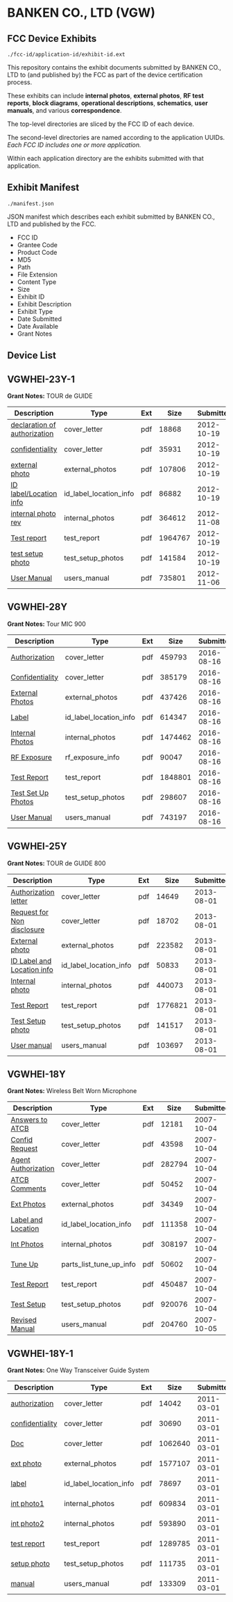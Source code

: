 # BANKEN CO., LTD (VGW)
## FCC Device Exhibits

```
./fcc-id/application-id/exhibit-id.ext
```

This repository contains the exhibit documents submitted by BANKEN CO., LTD to (and published by) the FCC as part of the device certification process.

These exhibits can include **internal photos**, **external photos**, **RF test reports**, **block diagrams**, **operational descriptions**, **schematics**, **user manuals**, and various **correspondence**.

The top-level directories are sliced by the FCC ID of each device.

The second-level directories are named according to the application UUIDs. *Each FCC ID includes one or more application.*

Within each application directory are the exhibits submitted with that application. 

## Exhibit Manifest

```
./manifest.json
```

JSON manifest which describes each exhibit submitted by BANKEN CO., LTD and published by the FCC.

- FCC ID
- Grantee Code
- Product Code
- MD5
- Path
- File Extension
- Content Type
- Size
- Exhibit ID
- Exhibit Description
- Exhibit Type
- Date Submitted
- Date Available
- Grant Notes

## Device List
## VGWHEI-23Y-1
**Grant Notes:** TOUR de GUIDE

| Description | Type | Ext | Size | Submitted | Available |
| ----------- | ---- | --- | ---- | --------- | --------- |
| [declaration of authorization](VGWHEI-23Y-1/e9e58c15c2ee58d2140fd6d5d2612004/1819153.pdf) | cover_letter | pdf | 18868 | 2012-10-19 | 2012-11-09 |
| [confidentiality](VGWHEI-23Y-1/e9e58c15c2ee58d2140fd6d5d2612004/1819154.pdf) | cover_letter | pdf | 35931 | 2012-10-19 | 2012-11-09 |
| [external photo](VGWHEI-23Y-1/e9e58c15c2ee58d2140fd6d5d2612004/1819147.pdf) | external_photos | pdf | 107806 | 2012-10-19 | 2012-11-09 |
| [ID label/Location info](VGWHEI-23Y-1/e9e58c15c2ee58d2140fd6d5d2612004/1819151.pdf) | id_label_location_info | pdf | 86882 | 2012-10-19 | 2012-11-09 |
| [internal photo rev](VGWHEI-23Y-1/e9e58c15c2ee58d2140fd6d5d2612004/1832675.pdf) | internal_photos | pdf | 364612 | 2012-11-08 | 2012-11-09 |
| [Test report](VGWHEI-23Y-1/e9e58c15c2ee58d2140fd6d5d2612004/1819152.pdf) | test_report | pdf | 1964767 | 2012-10-19 | 2012-11-09 |
| [test setup photo](VGWHEI-23Y-1/e9e58c15c2ee58d2140fd6d5d2612004/1819149.pdf) | test_setup_photos | pdf | 141584 | 2012-10-19 | 2012-11-09 |
| [User Manual](VGWHEI-23Y-1/e9e58c15c2ee58d2140fd6d5d2612004/1830875.pdf) | users_manual | pdf | 735801 | 2012-11-06 | 2012-11-09 |
## VGWHEI-28Y
**Grant Notes:** Tour MIC 900

| Description | Type | Ext | Size | Submitted | Available |
| ----------- | ---- | --- | ---- | --------- | --------- |
| [Authorization](VGWHEI-28Y/f1dd47db6d57e3dce4495f2101ba079c/3100052.pdf) | cover_letter | pdf | 459793 | 2016-08-16 | 2016-08-16 |
| [Confidentiality](VGWHEI-28Y/f1dd47db6d57e3dce4495f2101ba079c/3100053.pdf) | cover_letter | pdf | 385179 | 2016-08-16 | 2016-08-16 |
| [External Photos](VGWHEI-28Y/f1dd47db6d57e3dce4495f2101ba079c/3100054.pdf) | external_photos | pdf | 437426 | 2016-08-16 | 2016-08-16 |
| [Label](VGWHEI-28Y/f1dd47db6d57e3dce4495f2101ba079c/3100056.pdf) | id_label_location_info | pdf | 614347 | 2016-08-16 | 2016-08-16 |
| [Internal Photos](VGWHEI-28Y/f1dd47db6d57e3dce4495f2101ba079c/3100055.pdf) | internal_photos | pdf | 1474462 | 2016-08-16 | 2016-08-16 |
| [RF Exposure](VGWHEI-28Y/f1dd47db6d57e3dce4495f2101ba079c/3100061.pdf) | rf_exposure_info | pdf | 90047 | 2016-08-16 | 2016-08-16 |
| [Test Report](VGWHEI-28Y/f1dd47db6d57e3dce4495f2101ba079c/3100060.pdf) | test_report | pdf | 1848801 | 2016-08-16 | 2016-08-16 |
| [Test Set Up Photos](VGWHEI-28Y/f1dd47db6d57e3dce4495f2101ba079c/3100059.pdf) | test_setup_photos | pdf | 298607 | 2016-08-16 | 2016-08-16 |
| [User Manual](VGWHEI-28Y/f1dd47db6d57e3dce4495f2101ba079c/3100062.pdf) | users_manual | pdf | 743197 | 2016-08-16 | 2016-08-16 |
## VGWHEI-25Y
**Grant Notes:** TOUR de GUIDE 800

| Description | Type | Ext | Size | Submitted | Available |
| ----------- | ---- | --- | ---- | --------- | --------- |
| [Authorization letter](VGWHEI-25Y/44d63fa7750e7f10a2f97a4370d8143f/2030443.pdf) | cover_letter | pdf | 14649 | 2013-08-01 | 2013-08-01 |
| [Request for Non disclosure](VGWHEI-25Y/44d63fa7750e7f10a2f97a4370d8143f/2030444.pdf) | cover_letter | pdf | 18702 | 2013-08-01 | 2013-08-01 |
| [External photo](VGWHEI-25Y/44d63fa7750e7f10a2f97a4370d8143f/2030437.pdf) | external_photos | pdf | 223582 | 2013-08-01 | 2013-08-01 |
| [ID Label and Location info](VGWHEI-25Y/44d63fa7750e7f10a2f97a4370d8143f/2030441.pdf) | id_label_location_info | pdf | 50833 | 2013-08-01 | 2013-08-01 |
| [Internal photo](VGWHEI-25Y/44d63fa7750e7f10a2f97a4370d8143f/2030438.pdf) | internal_photos | pdf | 440073 | 2013-08-01 | 2013-08-01 |
| [Test Report](VGWHEI-25Y/44d63fa7750e7f10a2f97a4370d8143f/2030442.pdf) | test_report | pdf | 1776821 | 2013-08-01 | 2013-08-01 |
| [Test Setup photo](VGWHEI-25Y/44d63fa7750e7f10a2f97a4370d8143f/2030439.pdf) | test_setup_photos | pdf | 141517 | 2013-08-01 | 2013-08-01 |
| [User manual](VGWHEI-25Y/44d63fa7750e7f10a2f97a4370d8143f/2030440.pdf) | users_manual | pdf | 103697 | 2013-08-01 | 2013-08-01 |
## VGWHEI-18Y
**Grant Notes:** Wireless Belt Worn Microphone

| Description | Type | Ext | Size | Submitted | Available |
| ----------- | ---- | --- | ---- | --------- | --------- |
| [Answers to ATCB](VGWHEI-18Y/278dba9836292d52ba51f46f1b9a7d63/851275.pdf) | cover_letter | pdf | 12181 | 2007-10-04 | 2007-10-10 |
| [Confid Request](VGWHEI-18Y/278dba9836292d52ba51f46f1b9a7d63/851276.pdf) | cover_letter | pdf | 43598 | 2007-10-04 | 2007-10-10 |
| [Agent Authorization](VGWHEI-18Y/278dba9836292d52ba51f46f1b9a7d63/851278.pdf) | cover_letter | pdf | 282794 | 2007-10-04 | 2007-10-10 |
| [ATCB Comments](VGWHEI-18Y/278dba9836292d52ba51f46f1b9a7d63/851288.pdf) | cover_letter | pdf | 50452 | 2007-10-04 | 2007-10-10 |
| [Ext Photos](VGWHEI-18Y/278dba9836292d52ba51f46f1b9a7d63/851279.pdf) | external_photos | pdf | 34349 | 2007-10-04 | 2007-10-10 |
| [Label and Location](VGWHEI-18Y/278dba9836292d52ba51f46f1b9a7d63/851281.pdf) | id_label_location_info | pdf | 111358 | 2007-10-04 | 2007-10-10 |
| [Int Photos](VGWHEI-18Y/278dba9836292d52ba51f46f1b9a7d63/851280.pdf) | internal_photos | pdf | 308197 | 2007-10-04 | 2007-10-10 |
| [Tune Up](VGWHEI-18Y/278dba9836292d52ba51f46f1b9a7d63/851277.pdf) | parts_list_tune_up_info | pdf | 50602 | 2007-10-04 | 2007-10-10 |
| [Test Report](VGWHEI-18Y/278dba9836292d52ba51f46f1b9a7d63/851286.pdf) | test_report | pdf | 450487 | 2007-10-04 | 2007-10-10 |
| [Test Setup](VGWHEI-18Y/278dba9836292d52ba51f46f1b9a7d63/851287.pdf) | test_setup_photos | pdf | 920076 | 2007-10-04 | 2007-10-10 |
| [Revised Manual](VGWHEI-18Y/278dba9836292d52ba51f46f1b9a7d63/851734.pdf) | users_manual | pdf | 204760 | 2007-10-05 | 2007-10-10 |
## VGWHEI-18Y-1
**Grant Notes:** One Way Transceiver Guide System

| Description | Type | Ext | Size | Submitted | Available |
| ----------- | ---- | --- | ---- | --------- | --------- |
| [authorization](VGWHEI-18Y-1/dfc3a1446d86eb7f68ca10662e3f992e/1423153.pdf) | cover_letter | pdf | 14042 | 2011-03-01 | 2011-03-01 |
| [confidentiality](VGWHEI-18Y-1/dfc3a1446d86eb7f68ca10662e3f992e/1423154.pdf) | cover_letter | pdf | 30690 | 2011-03-01 | 2011-03-01 |
| [Doc](VGWHEI-18Y-1/dfc3a1446d86eb7f68ca10662e3f992e/1423156.pdf) | cover_letter | pdf | 1062640 | 2011-03-01 | 2011-03-01 |
| [ext photo](VGWHEI-18Y-1/dfc3a1446d86eb7f68ca10662e3f992e/1423157.pdf) | external_photos | pdf | 1577107 | 2011-03-01 | 2011-03-01 |
| [label](VGWHEI-18Y-1/dfc3a1446d86eb7f68ca10662e3f992e/1423151.pdf) | id_label_location_info | pdf | 78697 | 2011-03-01 | 2011-03-01 |
| [int photo1](VGWHEI-18Y-1/dfc3a1446d86eb7f68ca10662e3f992e/1423158.pdf) | internal_photos | pdf | 609834 | 2011-03-01 | 2011-03-01 |
| [int photo2](VGWHEI-18Y-1/dfc3a1446d86eb7f68ca10662e3f992e/1423159.pdf) | internal_photos | pdf | 593890 | 2011-03-01 | 2011-03-01 |
| [test report](VGWHEI-18Y-1/dfc3a1446d86eb7f68ca10662e3f992e/1423160.pdf) | test_report | pdf | 1289785 | 2011-03-01 | 2011-03-01 |
| [setup photo](VGWHEI-18Y-1/dfc3a1446d86eb7f68ca10662e3f992e/1423161.pdf) | test_setup_photos | pdf | 111735 | 2011-03-01 | 2011-03-01 |
| [manual](VGWHEI-18Y-1/dfc3a1446d86eb7f68ca10662e3f992e/1423155.pdf) | users_manual | pdf | 133309 | 2011-03-01 | 2011-03-01 |
